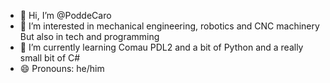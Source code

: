 - 👋 Hi, I’m @PoddeCaro
- 👀 I’m interested in mechanical engineering, robotics and CNC machinery
      But also in tech and programming 
- 🌱 I’m currently learning Comau PDL2 and a bit of Python and a really small bit of C#
- 😄 Pronouns: he/him

<!---
PoddeCaro/PoddeCaro is a ✨ special ✨ repository because its `README.md` (this file) appears on your GitHub profile.
You can click the Preview link to take a look at your changes.
--->
